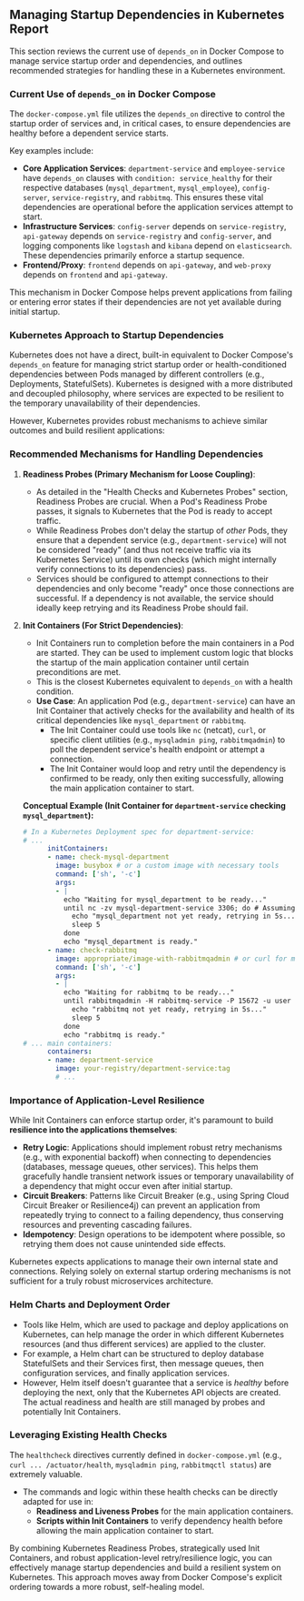 ## Managing Startup Dependencies in Kubernetes Report

This section reviews the current use of `depends_on` in Docker Compose to manage service startup order and dependencies, and outlines recommended strategies for handling these in a Kubernetes environment.

### Current Use of `depends_on` in Docker Compose

The `docker-compose.yml` file utilizes the `depends_on` directive to control the startup order of services and, in critical cases, to ensure dependencies are healthy before a dependent service starts.

Key examples include:
*   **Core Application Services**: `department-service` and `employee-service` have `depends_on` clauses with `condition: service_healthy` for their respective databases (`mysql_department`, `mysql_employee`), `config-server`, `service-registry`, and `rabbitmq`. This ensures these vital dependencies are operational before the application services attempt to start.
*   **Infrastructure Services**: `config-server` depends on `service-registry`, `api-gateway` depends on `service-registry` and `config-server`, and logging components like `logstash` and `kibana` depend on `elasticsearch`. These dependencies primarily enforce a startup sequence.
*   **Frontend/Proxy**: `frontend` depends on `api-gateway`, and `web-proxy` depends on `frontend` and `api-gateway`.

This mechanism in Docker Compose helps prevent applications from failing or entering error states if their dependencies are not yet available during initial startup.

### Kubernetes Approach to Startup Dependencies

Kubernetes does not have a direct, built-in equivalent to Docker Compose's `depends_on` feature for managing strict startup order or health-conditioned dependencies between Pods managed by different controllers (e.g., Deployments, StatefulSets). Kubernetes is designed with a more distributed and decoupled philosophy, where services are expected to be resilient to the temporary unavailability of their dependencies.

However, Kubernetes provides robust mechanisms to achieve similar outcomes and build resilient applications:

### Recommended Mechanisms for Handling Dependencies

1.  **Readiness Probes (Primary Mechanism for Loose Coupling)**:
    *   As detailed in the "Health Checks and Kubernetes Probes" section, Readiness Probes are crucial. When a Pod's Readiness Probe passes, it signals to Kubernetes that the Pod is ready to accept traffic.
    *   While Readiness Probes don't delay the startup of *other* Pods, they ensure that a dependent service (e.g., `department-service`) will not be considered "ready" (and thus not receive traffic via its Kubernetes Service) until its own checks (which might internally verify connections to its dependencies) pass.
    *   Services should be configured to attempt connections to their dependencies and only become "ready" once those connections are successful. If a dependency is not available, the service should ideally keep retrying and its Readiness Probe should fail.

2.  **Init Containers (For Strict Dependencies)**:
    *   Init Containers run to completion before the main containers in a Pod are started. They can be used to implement custom logic that blocks the startup of the main application container until certain preconditions are met.
    *   This is the closest Kubernetes equivalent to `depends_on` with a health condition.
    *   **Use Case**: An application Pod (e.g., `department-service`) can have an Init Container that actively checks for the availability and health of its critical dependencies like `mysql_department` or `rabbitmq`.
        *   The Init Container could use tools like `nc` (netcat), `curl`, or specific client utilities (e.g., `mysqladmin ping`, `rabbitmqadmin`) to poll the dependent service's health endpoint or attempt a connection.
        *   The Init Container would loop and retry until the dependency is confirmed to be ready, only then exiting successfully, allowing the main application container to start.

    **Conceptual Example (Init Container for `department-service` checking `mysql_department`):**
    ```yaml
    # In a Kubernetes Deployment spec for department-service:
    # ...
          initContainers:
          - name: check-mysql-department
            image: busybox # or a custom image with necessary tools
            command: ['sh', '-c']
            args:
            - |
              echo "Waiting for mysql_department to be ready..."
              until nc -zv mysql-department-service 3306; do # Assuming mysql-department-service is the K8s Service name
                echo "mysql_department not yet ready, retrying in 5s..."
                sleep 5
              done
              echo "mysql_department is ready."
          - name: check-rabbitmq
            image: appropriate/image-with-rabbitmqadmin # or curl for management API
            command: ['sh', '-c']
            args:
            - |
              echo "Waiting for rabbitmq to be ready..."
              until rabbitmqadmin -H rabbitmq-service -P 15672 -u user -p pass status > /dev/null 2>&1; do # Replace with actual check
                echo "rabbitmq not yet ready, retrying in 5s..."
                sleep 5
              done
              echo "rabbitmq is ready."
    # ... main containers:
          containers:
          - name: department-service
            image: your-registry/department-service:tag
            # ...
    ```

### Importance of Application-Level Resilience

While Init Containers can enforce startup order, it's paramount to build **resilience into the applications themselves**:
*   **Retry Logic**: Applications should implement robust retry mechanisms (e.g., with exponential backoff) when connecting to dependencies (databases, message queues, other services). This helps them gracefully handle transient network issues or temporary unavailability of a dependency that might occur even after initial startup.
*   **Circuit Breakers**: Patterns like Circuit Breaker (e.g., using Spring Cloud Circuit Breaker or Resilience4j) can prevent an application from repeatedly trying to connect to a failing dependency, thus conserving resources and preventing cascading failures.
*   **Idempotency**: Design operations to be idempotent where possible, so retrying them does not cause unintended side effects.

Kubernetes expects applications to manage their own internal state and connections. Relying solely on external startup ordering mechanisms is not sufficient for a truly robust microservices architecture.

### Helm Charts and Deployment Order

*   Tools like Helm, which are used to package and deploy applications on Kubernetes, can help manage the order in which different Kubernetes resources (and thus different services) are applied to the cluster.
*   For example, a Helm chart can be structured to deploy database StatefulSets and their Services first, then message queues, then configuration services, and finally application services.
*   However, Helm itself doesn't guarantee that a service is *healthy* before deploying the next, only that the Kubernetes API objects are created. The actual readiness and health are still managed by probes and potentially Init Containers.

### Leveraging Existing Health Checks

The `healthcheck` directives currently defined in `docker-compose.yml` (e.g., `curl ... /actuator/health`, `mysqladmin ping`, `rabbitmqctl status`) are extremely valuable.
*   The commands and logic within these health checks can be directly adapted for use in:
    *   **Readiness and Liveness Probes** for the main application containers.
    *   **Scripts within Init Containers** to verify dependency health before allowing the main application container to start.

By combining Kubernetes Readiness Probes, strategically used Init Containers, and robust application-level retry/resilience logic, you can effectively manage startup dependencies and build a resilient system on Kubernetes. This approach moves away from Docker Compose's explicit ordering towards a more robust, self-healing model.
